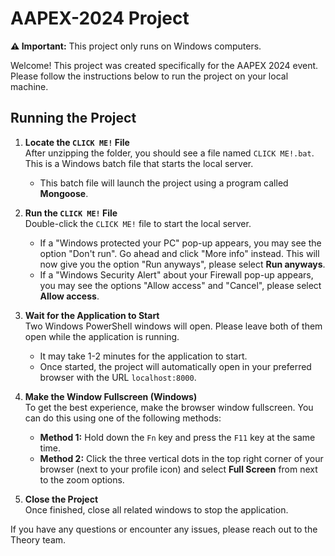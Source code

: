 # AAPEX-2024 Project

**⚠️ Important:** This project only runs on Windows computers.

Welcome! This project was created specifically for the AAPEX 2024 event. Please follow the instructions below to run the project on your local machine.

## Running the Project

1. **Locate the `CLICK ME!` File**  
   After unzipping the folder, you should see a file named `CLICK ME!.bat`. This is a Windows batch file that starts the local server.
   - This batch file will launch the project using a program called **Mongoose**.

3. **Run the `CLICK ME!` File**  
   Double-click the `CLICK ME!` file to start the local server.  
   - If a "Windows protected your PC" pop-up appears, you may see the option "Don't run". Go ahead and click "More info" instead. This will now give you the option "Run anyways", please select **Run anyways**.
   - If a "Windows Security Alert" about your Firewall pop-up appears, you may see the options "Allow access" and "Cancel", please select **Allow access**.

4. **Wait for the Application to Start**  
   Two Windows PowerShell windows will open. Please leave both of them open while the application is running.  
   - It may take 1-2 minutes for the application to start.
   - Once started, the project will automatically open in your preferred browser with the URL `localhost:8000`.

5. **Make the Window Fullscreen (Windows)**  
   To get the best experience, make the browser window fullscreen. You can do this using one of the following methods:
   - **Method 1:** Hold down the `Fn` key and press the `F11` key at the same time.  
   - **Method 2:** Click the three vertical dots in the top right corner of your browser (next to your profile icon) and select **Full Screen** from next to the zoom options.

6. **Close the Project**  
   Once finished, close all related windows to stop the application.

If you have any questions or encounter any issues, please reach out to the Theory team.
